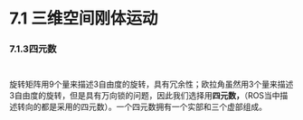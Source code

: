 # 7.1 三维空间刚体运动

### 7.1.3四元数

$$\quad$$旋转矩阵用9个量来描述3自由度的旋转，具有冗余性；欧拉角虽然用3个量来描述3自由度的旋转，但是具有万向锁的问题，因此我们选择用**四元数，**（ROS当中描述转向的都是采用的四元数）。一个四元数拥有一个实部和三个虚部组成。











